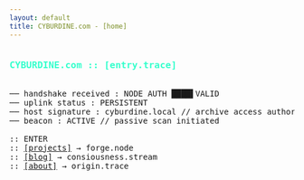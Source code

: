 ```yaml
---
layout: default
title: CYBURDINE.com - [home]
---
```

<!--
SPDX-FileCopyrightText: © 2025 Justin Burdine <justin@cyburdine.com>
SPDX-License-Identifier: BSD-3-Clause
-->
<pre class="glow">
<h3 style="color:#33ffcc">CYBURDINE.com :: [entry.trace]</h3>
── handshake received : NODE AUTH ████▌VALID  
── uplink status : PERSISTENT  
── host signature : cyburdine.local // archive access authorized  
── beacon : ACTIVE // passive scan initiated

:: ENTER  
:: <a href="/projects">[projects]</a> → forge.node  
:: <a href="/blog">[blog]</a> → consiousness.stream  
:: <a href="/about">[about]</a> → origin.trace
</pre>
